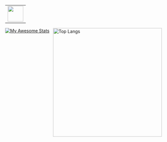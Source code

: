 <table>
    <tbody>
        <tr>
            <td>
                <a href="https://www.linkedin.com/in/ivan-reutenko/">
                    <img height="50" src="https://img.shields.io/badge/linkedin-%230077B5.svg?style=for-the-badge&logo=linkedin" />
                </a>
            </td>
        </tr>
    </tbody>
</table>

[![My Awesome Stats](https://awesome-github-stats.azurewebsites.net/user-stats/reutenkoivan?cardType=level-alternate&theme=graywhite&preferLogin=false)](https://git.io/awesome-stats-card)
<img src="https://github-readme-stats.vercel.app/api/top-langs?username=reutenkoivan&layout=compact&theme=graywhite&hide_border=true" alt="Top Langs" width="350" align="right">
